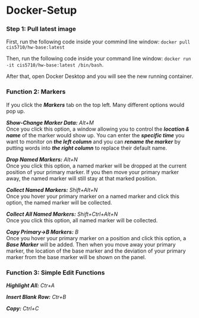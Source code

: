 # Docker-Setup
### Step 1: Pull latest image 
First, run the following code inside your commind line window: `docker pull cis5710/hw-base:latest`
    
Then, run the following code inside your command line window: `docker run -it cis5710/hw-base:latest /bin/bash`.

After that, open Docker Desktop and you will see the new running container.

### Function 2: Markers 
If you click the ***Markers*** tab on the top left. Many different options would pop up.
    
***Show-Change Marker Data:***    *Alt+M*   
Once you click this option, a window allowing you to control the ___location & name___ of the marker would show up. You can enter the ___specific time___ you want to monitor on ___the left column___ and you can ___rename the marker___ by putting words into ___the right column___ to replace their default name.   

***Drop Named Markers:***    *Alt+N*   
Once you click this option, a named marker will be dropped at the current position of your primary marker. If you then move your primary marker away, the named marker will still stay at that marked position.   

***Collect Named Markers:***    *Shift+Alt+N*   
Once you hover your primary marker on a named marker and click this option, the named marker will be collected.   

***Collect All Named Markers:***    *Shift+Ctrl+Alt+N*   
Once you click this option, all named marker will be collected.   

***Copy Primary->B Markers:***    *B*   
Once you hover your primary marker on a position and click this option, a ___Base Marker___ will be added. Then when you move away your primary marker, the location of the base marker and the deviation of your primary marker from the base marker will be shown on the panel.  

### Function 3: Simple Edit Functions 
***Highlight All:***    *Ctr+A*

***Insert Blank Row:***    *Ctr+B*      

***Copy:***    *Ctrl+C*    
